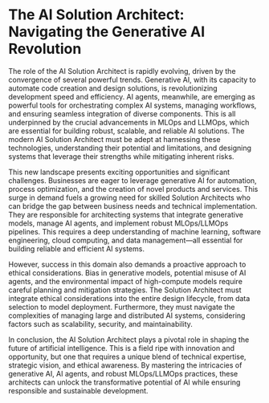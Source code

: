# The AI Solution Architect: Navigating the Generative AI Revolution

The role of the AI Solution Architect is rapidly evolving, driven by the convergence of several powerful trends.  Generative AI, with its capacity to automate code creation and design solutions, is revolutionizing development speed and efficiency.  AI agents, meanwhile, are emerging as powerful tools for orchestrating complex AI systems, managing workflows, and ensuring seamless integration of diverse components. This is all underpinned by the crucial advancements in MLOps and LLMOps, which are essential for building robust, scalable, and reliable AI solutions.  The modern AI Solution Architect must be adept at harnessing these technologies, understanding their potential and limitations, and designing systems that leverage their strengths while mitigating inherent risks.

This new landscape presents exciting opportunities and significant challenges.  Businesses are eager to leverage generative AI for automation, process optimization, and the creation of novel products and services.  This surge in demand fuels a growing need for skilled Solution Architects who can bridge the gap between business needs and technical implementation. They are responsible for architecting systems that integrate generative models, manage AI agents, and implement robust MLOps/LLMOps pipelines.  This requires a deep understanding of machine learning, software engineering, cloud computing, and data management—all essential for building reliable and efficient AI systems.

However, success in this domain also demands a proactive approach to ethical considerations.  Bias in generative models, potential misuse of AI agents, and the environmental impact of high-compute models require careful planning and mitigation strategies.  The Solution Architect must integrate ethical considerations into the entire design lifecycle, from data selection to model deployment.  Furthermore, they must navigate the complexities of managing large and distributed AI systems, considering factors such as scalability, security, and maintainability.

In conclusion, the AI Solution Architect plays a pivotal role in shaping the future of artificial intelligence.  This is a field ripe with innovation and opportunity, but one that requires a unique blend of technical expertise, strategic vision, and ethical awareness.  By mastering the intricacies of generative AI, AI agents, and robust MLOps/LLMOps practices, these architects can unlock the transformative potential of AI while ensuring responsible and sustainable development.
```